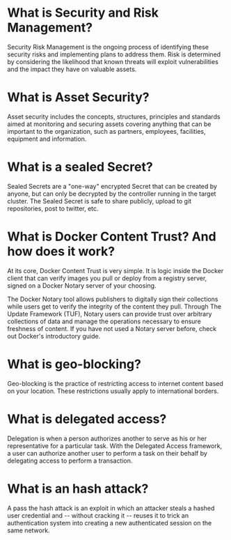 # What is Security and Risk Management?

Security Risk Management is the ongoing process of identifying these security risks and implementing plans to address them. Risk is determined by considering the likelihood that known threats will exploit vulnerabilities and the impact they have on valuable assets.

# What is Asset Security?

Asset security includes the concepts, structures, principles and standards aimed at monitoring and securing assets covering anything that can be important to the organization, such as partners, employees, facilities, equipment and information.


# What is a sealed Secret?

Sealed Secrets are a "one-way" encrypted Secret that can be created by anyone, but can only be decrypted by the controller running in the target cluster.
The Sealed Secret is safe to share publicly, upload to git repositories, post to twitter, etc.

# What is Docker Content Trust? And how does it work?

At its core, Docker Content Trust is very simple. It is logic inside the Docker client that can verify images you pull or deploy from a registry server, signed on a Docker Notary server of your choosing.

The Docker Notary tool allows publishers to digitally sign their collections while users get to verify the integrity of the content they pull. Through The Update Framework (TUF), Notary users can provide trust over arbitrary collections of data and manage the operations necessary to ensure freshness of content. If you have not used a Notary server before, check out Docker's introductory guide.

# What is geo-blocking?

Geo-blocking is the practice of restricting access to internet content based on your location. These restrictions usually apply to international borders.

# What is delegated access?

Delegation is when a person authorizes another to serve as his or her representative for a particular task. With the Delegated Access framework, a user can authorize another user to perform a task on their behalf by delegating access to perform a transaction.

# What is an hash attack?

A pass the hash attack is an exploit in which an attacker steals a hashed user credential and -- without cracking it -- reuses it to trick an authentication system into creating a new authenticated session on the same network.
